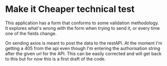 # Make it Cheaper technical test

This application has a form that conforms to some validation methodology. It explores what's wrong with the form when trying to send it, or every time one of the fields change.

On sending axios is meant to post the data to the restAPI. At the moment I'm getting a 405 from the api even though I'm entering the authorisation string after the given url for the API. This can be easily corrected and will get back to this but for now this is a first draft of the code.

